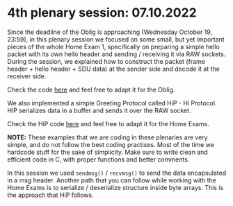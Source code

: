 # 4th plenary session: 07.10.2022 #

Since the deadline of the Oblig is approaching (Wednesday October 19, 23:59), in
this plenary session we focused on some small, but yet important pieces of the
whole Home Exam 1, specifically on preparing a simple hello packet with its own
hello header and sending / receiving it via RAW sockets. During the session, we
explained how to construct the packet (frame header + hello header + SDU data)
at the sender side and decode it at the receiver side.  

Check the code
[here](https://github.com/kr1stj0n/plenaries-in3230-in4230-h22/tree/main/p4_07-10-2022/ping-pong)
and feel free to adapt it for the Oblig.  

We also implemented a simple Greeting Protocol called HiP - Hi Protocol.
HiP serializes data in a buffer and sends it over the RAW socket.  

Check the HiP code
[here](https://github.com/kr1stj0n/plenaries-in3230-in4230-h22/tree/main/p4_07-10-2022/hip)
and feel free to adapt it for the Home Exams.  


**NOTE:** These examples that we are coding in these plenaries are very simple,
and do not follow the best coding practises. Most of the time we hardcode stuff
for the sake of simplicity. Make sure to write clean and efficient code in C,
with proper functions and better comments.  

In this session we used `sendmsg()` / `recvmsg()` to send the data encapsulated
in a msg header. Another path that you can follow while working with the Home
Exams is to serialize / deserialize structure inside byte arrays. This is the
approach that HiP follows.  
